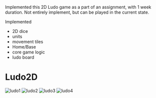 Implemented this 2D Ludo game as a part of an assignment, with 1 week duration. Not entirely implement, but can be played in the current state. 

Implemented
- 2D dice
- units
- movement tiles
- Home/Base 
- core game logic 
- ludo board
# Ludo2D
 
![ludo1](https://github.com/mk55a/Ludo2D/assets/123238528/46be2858-ad98-454e-8090-f71e9ae29e3f)
![ludo2](https://github.com/mk55a/Ludo2D/assets/123238528/91676695-835a-4dd8-bbe7-82ac12d5935d)
![ludo3](https://github.com/mk55a/Ludo2D/assets/123238528/634110fa-4a01-4c80-8f29-70348d8c0459)
![ludo4](https://github.com/mk55a/Ludo2D/assets/123238528/4849ff7b-fafd-49d2-864b-06ecf4622748)
